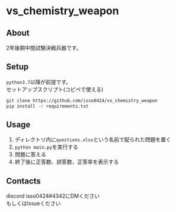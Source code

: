 # vs_chemistry_weapon
## About
2年後期中間試験決戦兵器です。  
## Setup
`python3.7`以降が前提です。  
セットアップスクリプト(コピペで使える)
```bash
git clone https://github.com/isso0424/vs_chemistry_weapon
pip install -r requirements.txt
```

## Usage
1. ディレクトリ内に`questions.xlsx`という名前で配られた問題を置く
2. `python main.py`を実行する
3. 問題に答える
4. 終了後に正答数、誤答数、正答率を表示する

## Contacts
discord isso0424\#4342にDMください  
もしくはIssueください
